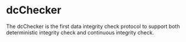 # dcChecker
The dcChecker is the first data integrity check protocol to support both deterministic integrity check and continuous integrity check. 
